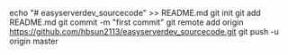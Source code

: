 echo "# easyserverdev_sourcecode" >> README.md
git init
git add README.md
git commit -m "first commit"
git remote add origin https://github.com/hbsun2113/easyserverdev_sourcecode.git
git push -u origin master
